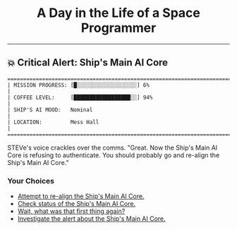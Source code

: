 <h1 align="center">A Day in the Life of a Space Programmer</h1>

---

<h2 id="node-67">💥 Critical Alert: Ship's Main AI Core</h2>

```
========================================================================
| MISSION PROGRESS: [█░░░░░░░░░░░░░░░░░░░] 6%                                  |
| COFFEE LEVEL:     [██████████████████░░] 94%                                 |
| SHIP'S AI MOOD:   Nominal                                                    |
| LOCATION:         Mess Hall                                                  |
========================================================================
```

STEVe's voice crackles over the comms. "Great. Now the Ship's Main AI Core is refusing to authenticate. You should probably go and re-align the Ship's Main AI Core."



### Your Choices

*   [Attempt to re-align the Ship's Main AI Core.](./README-0068.md)
*   [Check status of the Ship's Main AI Core.](./README-0078.md)
*   [Wait, what was that first thing again?](./README-0062.md)
*   [Investigate the alert about the Ship's Main AI Core.](./README-0077.md)
